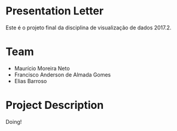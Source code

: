 # Presentation Letter #
Este é o projeto final da disciplina de visualização de dados 2017.2.

# Team #
- Maurício Moreira Neto
- Francisco Anderson de Almada Gomes
- Elias Barroso

# Project Description #

Doing!
